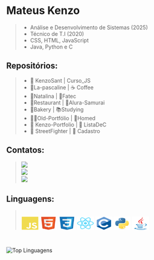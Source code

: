 # Mateus Kenzo

>- Análise e Desenvolvimento de Sistemas (2025) <br>
>- Técnico de T.I (2020) <br>
>- CSS, HTML, JavaScript <br>
>- Java, Python e C <br>

## Repositórios:
>- :duck: KenzoSant | Curso_JS
>- 🧮La-pascaline | ☕ Coffee
>- 🎅Natalina | :school:Fatec 
>- :sushi:Restaurant | :japanese_goblin:Alura-Samurai
>- :pretzel:Bakery | :books:Studying 
>- :technologist:Old-Portfólio | :house_with_garden:Homed
>- :ocean: Kenzo-Portfolio | :robot: ListaDeC
>- :boxing_glove: StreetFighter | :page_facing_up: Cadastro

## Contatos:
> <div><a href="https://www.linkedin.com/in/mateuskenzo" target="_blank"><img src="https://img.shields.io/badge/-LinkedIn-%230077B5?style=for-the-badge&logo=linkedin&logoColor=white"></a> <br>
> <a href = "mailto:mateuskenzo_santos@hotmail.com" ><img src="https://img.shields.io/badge/-Email-%23333?style=for-the-badge&logo=Gmail&logoColor=white" target="_blank"></a> <br> <a href="https://discord.gg/MP6zq7XDgA" target="_blank"><img src="https://img.shields.io/badge/Discord-7289DA?style=for-the-badge&logo=discord&logoColor=white" ></a> 
> </div>

## Linguagens: 
> <div style="display: inline_block"><br>
> <img align="center" alt="Js" height="35" width="45" src="https://raw.githubusercontent.com/devicons/devicon/master/icons/javascript/javascript-plain.svg">
> <img align="center" alt="HTML" height="35" width="45" src="https://raw.githubusercontent.com/devicons/devicon/master/icons/html5/html5-original.svg">
> <img align="center" alt="CSS" height="35" width="45" src="https://raw.githubusercontent.com/devicons/devicon/master/icons/css3/css3-original.svg">
> <img align="center" alt="React" height="35" width="45" src="https://raw.githubusercontent.com/devicons/devicon/master/icons/react/react-original.svg">
> <img align="center" alt="CSS" height="35" width="45" src="https://raw.githubusercontent.com/devicons/devicon/master/icons/c/c-original.svg">
> <img align="center" alt="CSS" height="35" width="45" src="https://raw.githubusercontent.com/devicons/devicon/master/icons/python/python-original.svg">
> <img align="center" alt="CSS" height="35" width="45" src="https://raw.githubusercontent.com/devicons/devicon/master/icons/java/java-original.svg">
> </div>
<br>

![Top Linguagens](https://github-readme-stats.vercel.app/api/top-langs/?username=KenzoSant&layout=compact&langs_count=16&theme=dark)

<!--
**KenzoSant/KenzoSant** is a ✨ _special_ ✨ repository because its `README.md` (this file) appears on your GitHub profile.

Here are some ideas to get you started:

- 🔭 I’m currently working on ...
- 🌱 I’m currently learning ...
- 👯 I’m looking to collaborate on ...
- 🤔 I’m looking for help with ...
- 💬 Ask me about ...
- 📫 How to reach me: ...
- 😄 Pronouns: ...
- ⚡ Fun fact: ...
-->
